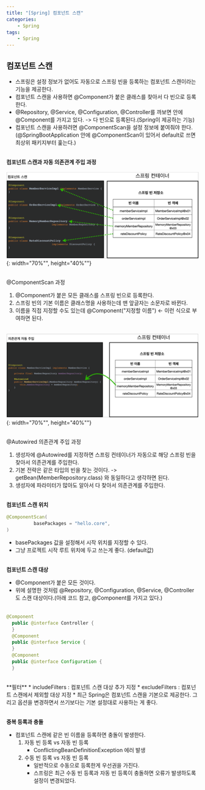 ```yaml
---
title: "[Spring] 컴포넌트 스캔"
categories: 
    - Spring
tags:
    - Spring
---
```


## **컴포넌트 스캔**
* 스프링은 설정 정보가 없어도 자동으로 스프링 빈을 등록하는 컴포넌트 스캔이라는 기능을 제공한다.
* 컴포넌트 스캔을 사용하면 @Component가 붙은 클래스를 찾아서 다 빈으로 등록한다.
* @Repository, @Service, @Configuration, @Controller를 까보면 안에 @Component를 가지고 있다. -> 다 빈으로 등록된다.(Spring이 제공하는 기능)
* 컴포넌트 스캔을 사용하려면 @ComponentScan을 설정 정보에 붙여줘야 한다. (@SpringBootApplication 안에 @ComponentScan이 있어서 default로 쓰면 최상위 패키지부터 훑는다.)<br><br>


**컴포넌트 스캔과 자동 의존관계 주입 과정** <br><br>
![img1](/assets/images/5_1.png){: width="70%"", height="40%""} <br><br>

@ComponentScan 과정
1. @Component가 붙은 모든 클래스를 스프링 빈으로 등록한다.
2. 스프링 빈의 기본 이름은 클래스명을 사용하는데 맨 앞글자는 소문자로 바뀐다.
3. 이름을 직접 지정할 수도 있는데 @Component("지정할 이름") <- 이런 식으로 부여하면 된다. <br><br>

![img2](/assets/images/5_2.png){: width="70%"", height="40%""} <br><br>

@Autowired 의존관계 주입 과정
1. 생성자에 @Autowired를 지정하면 스프링 컨테이너가 자동으로 해당 스프링 빈을 찾아서 의존관계를 주입한다.
2. 기본 전략은 같은 타입의 빈을 찾는 것이다. -> getBean(MemberRepository.class) 와 동일하다고 생각하면 된다.
3. 생성자에 파라미터가 많아도 알아서 다 찾아서 의존관계를 주입한다. <br><br>

**컴포넌트 스캔 위치**
~~~java
@ComponentScan(
          basePackages = "hello.core",
)
~~~

* basePackages 값을 설정해서 시작 위치를 지정할 수 있다.
* 그냥 프로젝트 시작 루트 위치에 두고 쓰는게 좋다. (default값) <br><br>

**컴포넌트 스캔 대상**
* @Component가 붙은 모든 것이다.
* 위에 설명한 것처럼 @Repository, @Configuration, @Service, @Controller 도 스캔 대상이다.(아래 코드 참고, @Component를 가지고 있다.) <br><br>

~~~java
@Component
  public @interface Controller {
  }
  @Component
  public @interface Service {
  }
  @Component
  public @interface Configuration {
  }
~~~
<br>
**필터**
* includeFilters : 컴포넌트 스캔 대상 추가 지정
* excludeFilters : 컴포넌트 스캔에서 제외할 대상 지정 
* 최근 Spring은 컴포넌트 스캔을 기본으로 제공한다. 그리고 옵션을 변경하면서 쓰기보다는 기본 설정대로 사용하는 게 좋다. <br><br>

**중복 등록과 충돌** <br>
* 컴포넌트 스캔에 같은 빈 이름을 등록하면 충돌이 발생한다.
    1. 자동 빈 등록 vs 자동 빈 등록
        * ConflictingBeanDefinitionException 에러 발생
    2. 수동 빈 등록 vs 자동 빈 등록
        * 일반적으로 수동으로 등록한게 우선권을 가진다.
        * 스프링은 최근 수동 빈 등록과 자동 빈 등록이 충돌하면 오류가 발생하도록 설정이 변경되었다.





















